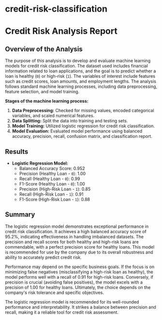 # credit-risk-classification
# Credit Risk Analysis Report

## Overview of the Analysis

The purpose of this analysis is to develop and evaluate machine learning models for credit risk classification. The dataset used includes financial information related to loan applications, and the goal is to predict whether a loan is healthy (`0`) or high-risk (`1`). The variables of interest include features such as credit scores, loan amounts, and employment lengths. The analysis follows standard machine learning processes, including data preprocessing, feature selection, and model training.

**Stages of the machine learning process:**

1. **Data Preprocessing:** Checked for missing values, encoded categorical variables, and scaled numerical features.
2. **Data Splitting:** Split the data into training and testing sets.
3. **Model Training:** Utilized logistic regression for credit risk classification.
4. **Model Evaluation:** Evaluated model performance using balanced accuracy, precision, recall, confusion matrix, and classification report.

## Results

* **Logistic Regression Model:**
  * Balanced Accuracy Score: 0.952
  * Precision (Healthy Loan - `0`): 1.00
  * Recall (Healthy Loan - `0`): 0.99
  * F1-Score (Healthy Loan - `0`): 1.00
  * Precision (High-Risk Loan - `1`): 0.85
  * Recall (High-Risk Loan - `1`): 0.91
  * F1-Score (High-Risk Loan - `1`): 0.88

## Summary

The logistic regression model demonstrates exceptional performance in credit risk classification. It achieves a high balanced accuracy score of 95.2%, indicating effectiveness in handling imbalanced datasets. The precision and recall scores for both healthy and high-risk loans are commendable, with a perfect precision score for healthy loans. This model is recommended for use by the company due to its overall robustness and ability to accurately predict credit risk.

Performance may depend on the specific business goals. If the focus is on minimizing false negatives (misclassifying a high-risk loan as healthy), the model performs well with a recall of 0.91 for high-risk loans. Conversely, if precision is crucial (avoiding false positives), the model excels with a precision of 1.00 for healthy loans. Ultimately, the choice depends on the company's risk tolerance and specific objectives.

The logistic regression model is recommended for its well-rounded performance and interpretability. It strikes a balance between precision and recall, making it a reliable tool for credit risk assessment.
